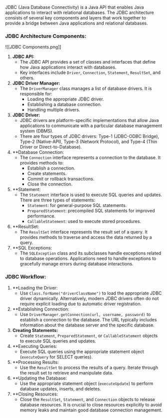 JDBC (Java Database Connectivity) is a Java API that enables Java applications to interact with relational databases. The JDBC architecture consists of several key components and layers that work together to provide a bridge between Java applications and relational databases.

### JDBC Architecture Components:
![[JDBC Components.png]]

1. **JDBC API:**
    - The JDBC API provides a set of classes and interfaces that define how Java applications interact with databases.
    - Key interfaces include `Driver`, `Connection`, `Statement`, `ResultSet`, and others.
2. **JDBC Driver Manager:**
    - The `DriverManager` class manages a list of database drivers. It is responsible for:
        - Loading the appropriate JDBC driver.
        - Establishing a database connection.
        - Handling multiple drivers.
3. **JDBC Driver:**
    - JDBC drivers are platform-specific implementations that allow Java applications to communicate with a particular database management system (DBMS).
    - There are four types of JDBC drivers: Type-1 (JDBC-ODBC Bridge), Type-2 (Native-API), Type-3 (Network Protocol), and Type-4 (Thin Driver or Direct-to-Database).
4. **Database Connection:
    - The `Connection` interface represents a connection to the database. It provides methods to:
        - Establish a connection.
        - Create statements.
        - Commit or rollback transactions.
        - Close the connection.
5. **Statement:
    - The `Statement` interface is used to execute SQL queries and updates. There are three types of statements:
        - `Statement`: for general-purpose SQL statements.
        - `PreparedStatement`: precompiled SQL statements for improved performance.
        - `CallableStatement`: used to execute stored procedures.
6. **ResultSet:
    - The `ResultSet` interface represents the result set of a query. It provides methods to traverse and access the data returned by a query.
7. **SQL Exceptions:
    - The `SQLException` class and its subclasses handle exceptions related to database operations. Applications need to handle exceptions to gracefully manage errors during database interactions.

### JDBC Workflow:

1. **Loading the Driver:
    - Use `Class.forName("driverClassName")` to load the appropriate JDBC driver dynamically. Alternatively, modern JDBC drivers often do not require explicit loading due to automatic driver registration.
2. **Establishing Connection:
    - Use `DriverManager.getConnection(url, username, password)` to establish a connection to the database. The URL typically includes information about the database server and the specific database.
3. **Creating Statements:**
    - Create `Statement`, `PreparedStatement`, or `CallableStatement` objects to execute SQL queries and updates.
4. **Executing Queries:
    - Execute SQL queries using the appropriate statement object (`executeQuery` for SELECT queries).
5. **Processing Results:
    - Use the `ResultSet` to process the results of a query. Iterate through the result set to retrieve and manipulate data.
6. **Updating the Database:
    - Use the appropriate statement object (`executeUpdate`) to perform database updates, inserts, and deletes.
7. **Closing Resources:
    - Close the `ResultSet`, `Statement`, and `Connection` objects to release database resources. It is crucial to close resources explicitly to avoid memory leaks and maintain good database connection management.
